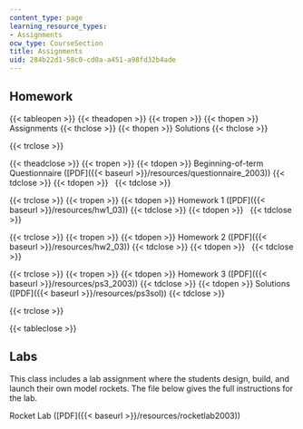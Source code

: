 ```yaml
---
content_type: page
learning_resource_types:
- Assignments
ocw_type: CourseSection
title: Assignments
uid: 284b22d1-58c0-cd0a-a451-a98fd32b4ade
---
```


Homework
--------

{{< tableopen >}}
{{< theadopen >}}
{{< tropen >}}
{{< thopen >}}
Assignments
{{< thclose >}}
{{< thopen >}}
Solutions
{{< thclose >}}

{{< trclose >}}

{{< theadclose >}}
{{< tropen >}}
{{< tdopen >}}
Beginning-of-term Questionnaire ([PDF]({{< baseurl >}}/resources/questionnaire_2003))
{{< tdclose >}}
{{< tdopen >}}
 
{{< tdclose >}}

{{< trclose >}}
{{< tropen >}}
{{< tdopen >}}
Homework 1 ([PDF]({{< baseurl >}}/resources/hw1_03))
{{< tdclose >}}
{{< tdopen >}}
 
{{< tdclose >}}

{{< trclose >}}
{{< tropen >}}
{{< tdopen >}}
Homework 2 ([PDF]({{< baseurl >}}/resources/hw2_03))
{{< tdclose >}}
{{< tdopen >}}
 
{{< tdclose >}}

{{< trclose >}}
{{< tropen >}}
{{< tdopen >}}
Homework 3 ([PDF]({{< baseurl >}}/resources/ps3_2003))
{{< tdclose >}}
{{< tdopen >}}
Solutions ([PDF]({{< baseurl >}}/resources/ps3sol))
{{< tdclose >}}

{{< trclose >}}

{{< tableclose >}}

Labs
----

This class includes a lab assignment where the students design, build, and launch their own model rockets. The file below gives the full instructions for the lab.

Rocket Lab ([PDF]({{< baseurl >}}/resources/rocketlab2003))